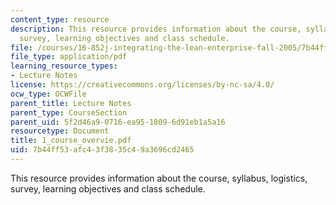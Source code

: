 ```yaml
---
content_type: resource
description: This resource provides information about the course, syllabus, logistics,
  survey, learning objectives and class schedule.
file: /courses/16-852j-integrating-the-lean-enterprise-fall-2005/7b44ff53afc43f3835c49a3696cd2465_1_course_overvie.pdf
file_type: application/pdf
learning_resource_types:
- Lecture Notes
license: https://creativecommons.org/licenses/by-nc-sa/4.0/
ocw_type: OCWFile
parent_title: Lecture Notes
parent_type: CourseSection
parent_uid: 5f2d46a9-0716-ea95-1809-6d91eb1a5a16
resourcetype: Document
title: 1_course_overvie.pdf
uid: 7b44ff53-afc4-3f38-35c4-9a3696cd2465
---
```

This resource provides information about the course, syllabus, logistics, survey, learning objectives and class schedule.